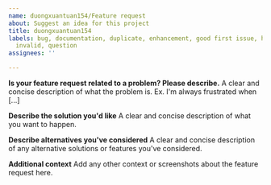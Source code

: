 ```yaml
---
name: duongxuantuan154/Feature request
about: Suggest an idea for this project
title: duongxuantuan154
labels: bug, documentation, duplicate, enhancement, good first issue, help wanted,
  invalid, question
assignees: ''

---
```


**Is your feature request related to a problem? Please describe.**
A clear and concise description of what the problem is. Ex. I'm always frustrated when [...]

**Describe the solution you'd like**
A clear and concise description of what you want to happen.

**Describe alternatives you've considered**
A clear and concise description of any alternative solutions or features you've considered.

**Additional context**
Add any other context or screenshots about the feature request here.
